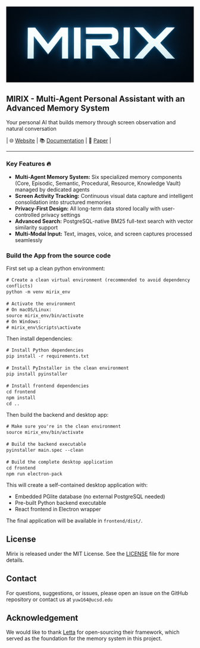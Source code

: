 ![Mirix Logo](assets/logo.png)

## MIRIX - Multi-Agent Personal Assistant with an Advanced Memory System

Your personal AI that builds memory through screen observation and natural conversation

| 🌐 [Website](https://mirix.io) | 📚 [Documentation](https://docs.mirix.io) | 📄 [Paper](https://arxiv.org/abs/2409.13265) |
<!-- | [Twitter/X](https://twitter.com/mirix_ai) | [Discord](https://discord.gg/mirix) | -->

---

### Key Features 🔥

- **Multi-Agent Memory System:** Six specialized memory components (Core, Episodic, Semantic, Procedural, Resource, Knowledge Vault) managed by dedicated agents
- **Screen Activity Tracking:** Continuous visual data capture and intelligent consolidation into structured memories  
- **Privacy-First Design:** All long-term data stored locally with user-controlled privacy settings
- **Advanced Search:** PostgreSQL-native BM25 full-text search with vector similarity support
- **Multi-Modal Input:** Text, images, voice, and screen captures processed seamlessly

### Build the App from the source code
First set up a clean python environment:
```
# Create a clean virtual environment (recommended to avoid dependency conflicts)
python -m venv mirix_env

# Activate the environment
# On macOS/Linux:
source mirix_env/bin/activate
# On Windows:
# mirix_env\Scripts\activate
```

Then install dependencies:
```
# Install Python dependencies
pip install -r requirements.txt

# Install PyInstaller in the clean environment
pip install pyinstaller

# Install frontend dependencies
cd frontend
npm install
cd ..
```

Then build the backend and desktop app:
```
# Make sure you're in the clean environment
source mirix_env/bin/activate

# Build the backend executable
pyinstaller main.spec --clean

# Build the complete desktop application
cd frontend
npm run electron-pack
```

This will create a self-contained desktop application with:
- Embedded PGlite database (no external PostgreSQL needed)
- Pre-built Python backend executable
- React frontend in Electron wrapper

The final application will be available in `frontend/dist/`.



## License

Mirix is released under the MIT License. See the [LICENSE](LICENSE) file for more details.

## Contact

For questions, suggestions, or issues, please open an issue on the GitHub repository or contact us at `yuw164@ucsd.edu`

## Acknowledgement
We would like to thank [Letta](https://github.com/letta-ai/letta) for open-sourcing their framework, which served as the foundation for the memory system in this project.
